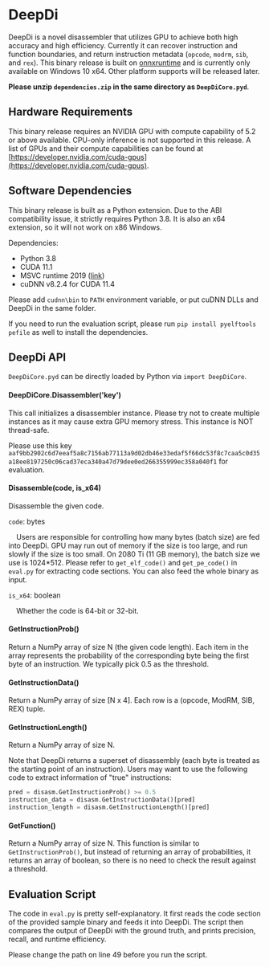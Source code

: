 # DeepDi

DeepDi is a novel disassembler that utilizes GPU to achieve both high accuracy and high efficiency. Currently it can recover instruction and function boundaries, and return instruction metadata (`opcode`, `modrm`, `sib`, and `rex`). This binary release is built on [onnxruntime](https://github.com/microsoft/onnxruntime) and is currently only available on Windows 10 x64. Other platform supports will be released later. 

**Please unzip `dependencies.zip` in the same directory as `DeepDiCore.pyd`**.

## Hardware Requirements

This binary release requires an NVIDIA GPU with compute capability of 5.2 or above available. CPU-only inference is not supported in this release. A list of GPUs and their compute capabilities can be found at [https://developer.nvidia.com/cuda-gpus](https://developer.nvidia.com/cuda-gpus).

## Software Dependencies

This binary release is built as a Python extension. Due to the ABI compatibility issue, it strictly requires Python 3.8. It is also an x64 extension, so it will not work on x86 Windows.

Dependencies:

- Python 3.8
- CUDA 11.1
- MSVC runtime 2019 ([link](https://aka.ms/vs/16/release/vc_redist.x64.exe))
- cuDNN v8.2.4 for CUDA 11.4

Please add `cudnn\bin` to `PATH` environment variable, or put cuDNN DLLs and DeepDi in the same folder. 

If you need to run the evaluation script, please run `pip install pyelftools pefile` as well to install the dependencies. 

## DeepDi API

`DeepDiCore.pyd` can be directly loaded by Python via `import DeepDiCore`. 

#### DeepDiCore.Disassembler('key')

This call initializes a disassembler instance. Please try not to create multiple instances as it may cause extra GPU memory stress. This instance is NOT thread-safe. 

Please use this key `aaf9bb2902c6d7eeaf5a8c7156ab77113a9d02db46e33edaf5f66dc53f8c7caa5c0d35a18ee8197250c06cad37eca340a47d79dee0ed266355999ec358a040f1` for evaluation. 

#### Disassemble(code, is_x64)

Disassemble the given code. 

`code`: bytes

&nbsp;&nbsp;&nbsp;&nbsp;Users are responsible for controlling how many bytes (batch size) are fed into DeepDi. GPU may run out of memory if the size is too large, and run slowly if the size is too small. On 2080 Ti (11 GB memory), the batch size we use is 1024*512. Please refer to `get_elf_code()` and `get_pe_code()` in `eval.py` for extracting code sections. You can also feed the whole binary as input. 

`is_x64`: boolean

&nbsp;&nbsp;&nbsp;&nbsp;Whether the code is 64-bit or 32-bit. 

#### GetInstructionProb()

Return a NumPy array of size N (the given code length). Each item in the array represents the probability of the corresponding byte being the first byte of an instruction. We typically pick 0.5 as the threshold. 

#### GetInstructionData()

Return a NumPy array of size [N x 4]. Each row is a (opcode, ModRM, SIB, REX) tuple. 

#### GetInstructionLength()

Return a NumPy array of size N. 

Note that DeepDi returns a superset of disassembly (each byte is treated as the starting point of an instruction). Users may want to use the following code to extract information of "true" instructions:

```python
pred = disasm.GetInstructionProb() >= 0.5
instruction_data = disasm.GetInstructionData()[pred]
instruction_length = disasm.GetInstructionLength()[pred]
```

#### GetFunction()

Return a NumPy array of size N. This function is similar to `GetInstructionProb()`, but instead of returning an array of probabilities, it returns an array of boolean, so there is no need to check the result against a threshold. 

## Evaluation Script

The code in `eval.py` is pretty self-explanatory. It first reads the code section of the provided sample binary and feeds it into DeepDi. The script then compares the output of DeepDi with the ground truth, and prints precision, recall, and runtime efficiency. 

Please change the path on line 49 before you run the script. 

